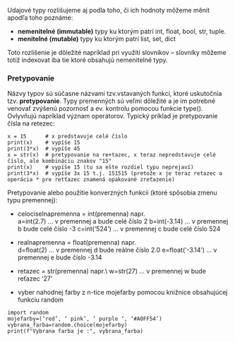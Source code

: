 Udajové typy rozlišujeme aj podla toho, či ich hodnoty môžeme měnit apodľa toho poznáme:

* **nemenitelné (immutable)** typy ku ktorým patrí int, float, bool, str, tuple.
* **menitelné (mutable)** typy ku ktorým patrí list, set, dict

Toto rozlišenie je dôležité napríklad pri využití slovníkov – slovníky môžeme totiž indexovat iba tie ktoré obsahujú nemenitelné typy.

### Pretypovanie
Názvy typov sú súčasne názvami tzv.vstavaných funkcí, ktoré uskutočnia tzv. **pretypovanie**. Typy premenných sú veľmi dôležité a je im potrebné venovať zvýšenú pozornosť a ev. kontrolu pomocou funkcie type(). Ovlyvňujú napríklad význam operátorov. Typický príklad je pretypovanie čísla na retezec:
~~~
x = 15      # x predstavuje celé číslo
print(x)    # vypíše 15
print(3*x)  # vypíše 45
x = str(x)  # pretypovanie na re+tazec, x teraz nepredstavuje celé číslo, ale kombináciu znakov "15"
print(x)    # vypíše 15 (tu sa ešte rozdiel typu neprejaví)
print(3*x)  # vypíše 3x 15 t.j. 151515 (pretože x je teraz retazec a operácia * pre retťazec znamená opakované zreťazenie)
~~~

Pretypovanie alebo použitie konverzných funkcii (ktoré spôsobia zmenu typu premennej):
* celociselnapremenna = int(premenna) napr.\
a=int(2.7) ... v premennej a bude celé číslo 2
b=int(-3.14) ... v premennej b bude celé číslo -3
c=int(‘524’) ... v premennej c bude celé číslo 524

* realnapremenna = float(premenna) napr. \
d=float(2) ... v premennej d bude reálne číslo 2.0
e=float(‘-3.14’) ... v premennej e bude číslo -3.14

* retazec = str(premenna) napr.\ 
w=str(27) ... v premennej w bude reťazec ‘27’

* vyber nahodnej farby z n-tice mojefarby pomocou knižnice obsahujúcej funkciu random
~~~
import random
mojefarby=(‘red’‚ ‘ pink’, ‘ purple ‘, ‘#A0FF54’)
vybrana_farba=random.choice(mojefarby)
print(f"Vybrana farba je :", vybrana_farba)
~~~